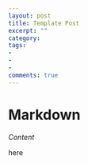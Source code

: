 ```yaml
---
layout: post
title: Template Post
excerpt: ""
category:
tags:
- 
-
-
comments: true
---
```


# Markdown

*Content*

here

